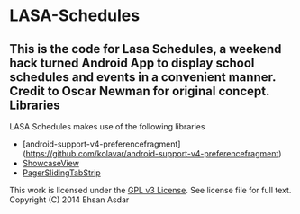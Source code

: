 LASA-Schedules
==============

This is the code for Lasa Schedules, a weekend hack turned Android App to display school schedules and events in a convenient manner. Credit to Oscar Newman for original concept.
Libraries
-----
LASA Schedules makes use of the following libraries
* [android-support-v4-preferencefragment] (https://github.com/kolavar/android-support-v4-preferencefragment)
* [ShowcaseView](https://github.com/amlcurran/Showcaseview)
* [PagerSlidingTabStrip](https://github.com/astuetz/PagerSlidingTabStrip)

This work is licensed under the [GPL v3 License](http://choosealicense.com/licenses/gpl-v3/). See license file for full text.   
Copyright (C) 2014 Ehsan Asdar

